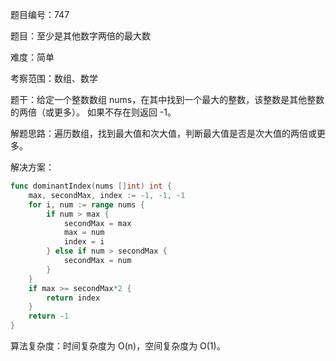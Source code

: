 题目编号：747

题目：至少是其他数字两倍的最大数

难度：简单

考察范围：数组、数学

题干：给定一个整数数组 nums，在其中找到一个最大的整数，该整数是其他整数的两倍（或更多）。
如果不存在则返回 -1。

解题思路：遍历数组，找到最大值和次大值，判断最大值是否是次大值的两倍或更多。

解决方案：

```go
func dominantIndex(nums []int) int {
    max, secondMax, index := -1, -1, -1
    for i, num := range nums {
        if num > max {
            secondMax = max
            max = num
            index = i
        } else if num > secondMax {
            secondMax = num
        }
    }
    if max >= secondMax*2 {
        return index
    }
    return -1
}
```

算法复杂度：时间复杂度为 O(n)，空间复杂度为 O(1)。